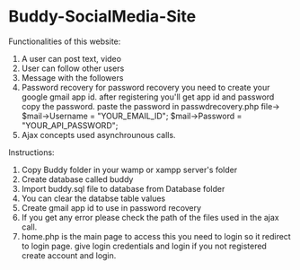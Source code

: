 # Buddy-SocialMedia-Site

Functionalities of this website:
1. A user can post text, video
2. User can follow other users
3. Message with the followers
4. Password recovery
   for password recovery you need to create your google gmail app id. after registering you'll get app id and password copy the password.
   paste the password in passwdrecovery.php file->    $mail->Username = "YOUR_EMAIL_ID";    $mail->Password = "YOUR_API_PASSWORD";   
5. Ajax concepts used asynchrounous calls.



Instructions:
1. Copy Buddy folder in your wamp or xampp server's folder
2. Create database called buddy
3. Import buddy.sql file to database from Database folder
4. You can clear the databse table values 
5. Create gmail app id to use in password recovery
6. If you get any error please check the path of the files used in the ajax call. 
7. home.php is the main page to access this you need to login so it redirect to login page. give login credentials and login if you not registered create account and login.